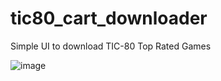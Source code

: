 # tic80_cart_downloader
Simple UI to download TIC-80 Top Rated Games

![image](https://github.com/user-attachments/assets/69f0d3c9-3653-4a68-876a-f401c152614d)
